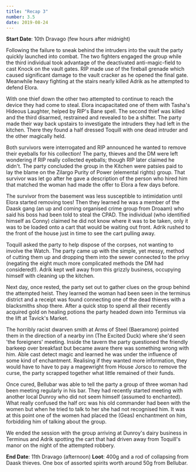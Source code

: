 ```yaml
---
title: "Recap 3"
number: 3.5
date: 2019-08-24
---
```


**Start Date**: 10th Dravago (few hours after midnight)

Following the failure to sneak behind the intruders into the vault the party quickly launched into combat. The two fighters engaged the group while the third individual took advantage of the deactivated anti-magic-field to cast Knock on the vault gates. RIP made use of the fireball grenade which caused significant damage to the vault cracker as he opened the final gate. Meanwhile heavy fighting at the stairs nearly killed Adrik as he attempted to defend Elora. 
 
With one thief down the other two attempted to continue to reach the device they had come to steal. Elora incapacitated one of them with Tasha's Hideous Laughter, helped by RIP's Bane spell. The second thief was killed and the third disarmed, restrained and revealed to be a shifter. The party made their way back upstairs to investigate the intruders they had left in the kitchen. There they found a half dressed Toquill with one dead intruder and the other magically held.
 
Both survivors were interrogated and RIP announced he wanted to remove their eyeballs for his collection! The party, thieves and the DM were left wondering if RIP really collected eyeballs; though RIP later claimed he didn't. The party concluded the group in the Kitchen were patsies paid to lay the blame on the Zilargo Purity of Power (elemental rights) group. That survivor was let go after he gave a description of the person who hired him that matched the woman had made the offer to Elora a few days before.
 
The survivor from the basement was less susceptible to intimidation until Elora started removing toes! Then they learned he was a member of the Daask gang (an up and coming organised crime group from Droaam) who said his boss had been told to steal the CPAD. The individual (who identified himself as Conny) claimed he did not know where it was to be taken, only it was to be loaded onto a cart that would be waiting out front. Adrik rushed to the front of the house just in time to see the cart pulling away.
 
Toquill asked the party to help dispose of the corpses, not wanting to involve the Watch. The party came up with the simple, yet messy, method of cutting them up and dropping them into the sewer connected to the privy (negating the eight much more complicated methods the DM had considered!). Adrik kept well away from this grizzly business, occupying himself with cleaning up the kitchen.
 
Next day, once rested, the party set out to gather clues on the group behind the attempted heist. They learned the woman had been seen in the terminus district and a receipt was found connecting one of the dead thieves with a blacksmiths shop there. After a quick stop to spend all their recently acquired gold on healing potions the party headed down into Terminus via the lift at Tavick's Market.
 
The horribly racist dwarven smith at Arms of Steel (Baeramore) pointed them in the direction of a nearby inn (The Excited Duck) where she'd seen 'the foreigners' meeting. Inside the tavern the party questioned the friendly barkeep over breakfast but became aware there was something wrong with him. Able cast detect magic and learned he was under the influence of some kind of enchantment. Realising if they wanted more information, they would have to have to pay a magewright from House Jorsco to remove the curse, the party scrapped together what little remained of their funds.
 
Once cured, Bellubar was able to tell the party a group of three woman had been meeting regularly in his bar. They had recently started meeting with another local Dunroy who did not seem himself (assumed to enchanted). What really confused the half orc was his old commander had been with the women but when he tried to talk to her she had not recognised him. It was at this point one of the women had placed the (Geas) enchantment on him, forbidding him of talking about the group.
 
We ended the session with the group arriving at Dunroy's dairy business in Terminus and Adrik spotting the cart that had driven away from Toquill's manor on the night of the attempted robbery.
 
**End Date**: 11th Dravago (afternoon)
**Loot**: 400g and a rod of collapsing from Daask thieves. One box of assorted spirits worth around 50g from Bellubar. 